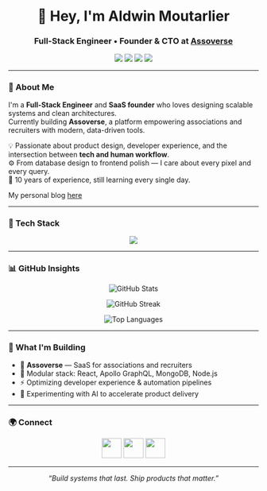 <h1 align="center">👋 Hey, I'm Aldwin Moutarlier</h1>
<h3 align="center">Full-Stack Engineer • Founder & CTO at <a href="https://github.com/Assoverse" target="_blank">Assoverse</a></h3>

<p align="center">
  <a href="https://slashcenter.net" target="_blank"><img src="https://img.shields.io/badge/Website-slashcenter.net-181717?style=for-the-badge&logo=vercel" /></a>
  <a href="https://assoverse.app" target="_blank"><img src="https://img.shields.io/badge/Website-assoverse.app-181717?style=for-the-badge&logo=vercel" /></a>
  <a href="https://linkedin.com/in/aldwin-moutarlier-77880113b" target="_blank"><img src="https://img.shields.io/badge/LinkedIn-Aldwin%20Moutarlier-0A66C2?style=for-the-badge&logo=linkedin" /></a>
  <a href="mailto:admin@assoverse.app"><img src="https://img.shields.io/badge/Contact-admin@assoverse.app-34A853?style=for-the-badge&logo=gmail" /></a>
</p>

---

### 🚀 About Me

I'm a **Full-Stack Engineer** and **SaaS founder** who loves designing scalable systems and clean architectures.  
Currently building **Assoverse**, a platform empowering associations and recruiters with modern, data-driven tools.  

💡 Passionate about product design, developer experience, and the intersection between **tech and human workflow**.  
⚙️ From database design to frontend polish — I care about every pixel and every query.  
🧠 10 years of experience, still learning every single day.  

My personal blog [here](https://slashcenter.net)

---

### 🧰 Tech Stack

<p align="center">
  <img src="https://skillicons.dev/icons?i=react,nodejs,graphql,apollo,mongodb,express,typescript,javascript,tailwind,git,docker,linux,bash,vite,figma" />
</p>

---

### 📊 GitHub Insights

<p align="center">
  <img src="https://github-readme-stats.vercel.app/api?username=tashikomaaa&show_icons=true&theme=radical&hide_border=true" alt="GitHub Stats" />
</p>

<p align="center">
  <img src="https://github-readme-streak-stats.herokuapp.com?user=tashikomaaa&theme=radical&hide_border=true" alt="GitHub Streak" />
</p>

<p align="center">
  <img src="https://github-readme-stats.vercel.app/api/top-langs/?username=tashikomaaa&layout=compact&theme=radical&hide_border=true" alt="Top Languages" />
</p>

---

### 🧭 What I'm Building

- 🧱 **Assoverse** — SaaS for associations and recruiters  
- 🧩 Modular stack: React, Apollo GraphQL, MongoDB, Node.js  
- ⚡ Optimizing developer experience & automation pipelines  
- 🤖 Experimenting with AI to accelerate product delivery  

---

### 🌍 Connect

<p align="center">
  <a href="https://linkedin.com/in/aldwin-moutarlier-77880113b" target="_blank"><img src="https://skillicons.dev/icons?i=linkedin" height="40" /></a>
  <a href="mailto:admin@assoverse.app" target="_blank"><img src="https://skillicons.dev/icons?i=gmail" height="40" /></a>
  <a href="https://github.com/Assoverse" target="_blank"><img src="https://skillicons.dev/icons?i=github" height="40" /></a>
</p>

---

<p align="center">
  <i>“Build systems that last. Ship products that matter.”</i>
</p>
